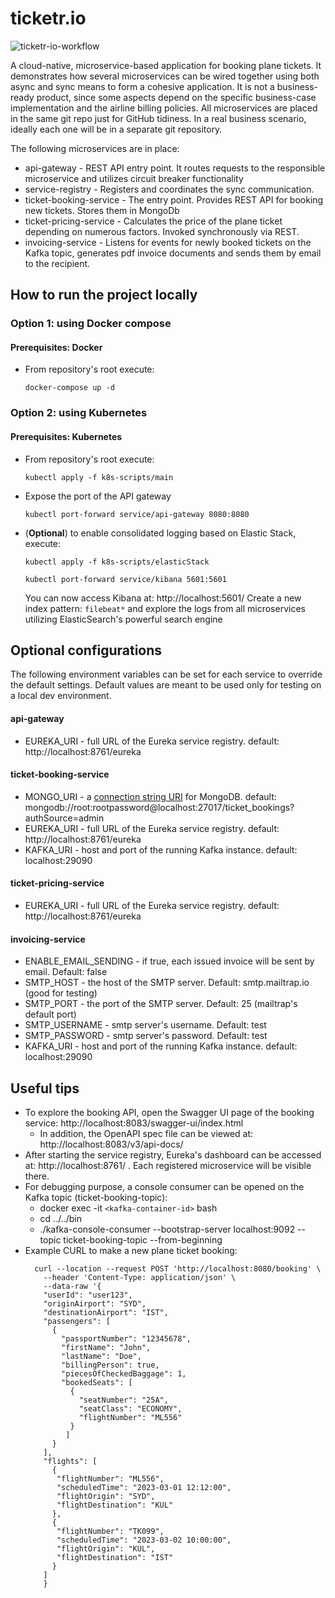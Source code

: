 # ticketr.io
![ticketr-io-workflow](https://github.com/aquiliz/ticketr-io/actions/workflows/ci.yml/badge.svg)

A cloud-native, microservice-based application for booking plane tickets.
It demonstrates how several microservices can be wired together using both async and sync means to form
a cohesive application. It is not a business-ready product, since some aspects depend on the 
specific business-case implementation and the airline billing policies.
All microservices are placed in the same git repo just for GitHub tidiness. In a real business scenario, ideally each one will be in
a separate git repository. 

The following microservices are in place:
- api-gateway - REST API entry point. It routes requests to the responsible microservice and utilizes circuit breaker functionality
- service-registry - Registers and coordinates the sync communication.
- ticket-booking-service - The entry point. Provides REST API for booking new tickets. Stores them in MongoDb
- ticket-pricing-service - Calculates the price of the plane ticket depending on numerous factors. Invoked synchronously via REST.
- invoicing-service - Listens for events for newly booked tickets on the Kafka topic, generates pdf invoice documents and sends them by email to the recipient.

## How to run the project locally

### Option 1: using Docker compose
#### Prerequisites: Docker
- From repository's root execute:
 
  ``docker-compose up -d``

### Option 2: using Kubernetes
#### Prerequisites: Kubernetes
- From repository's root execute:

  ``kubectl apply -f k8s-scripts/main``
- Expose the port of the API gateway

  ``kubectl port-forward service/api-gateway 8080:8080``
- (**Optional**) to enable consolidated logging based on Elastic Stack, execute:

  ``kubectl apply -f k8s-scripts/elasticStack``

  ``kubectl port-forward service/kibana 5601:5601``

  You can now access Kibana at: http://localhost:5601/ Create a new index pattern: ``filebeat*`` and explore the logs from all microservices utilizing ElasticSearch's powerful search engine


## Optional configurations
The following environment variables can be set for each service to override the default settings. Default values are 
meant to be used only for testing on a local dev environment.

#### 

#### api-gateway
- EUREKA_URI - full URL of the Eureka service registry. default: http://localhost:8761/eureka

#### ticket-booking-service
- MONGO_URI - a [connection string URI](https://www.mongodb.com/docs/manual/reference/connection-string/) for MongoDB. default: mongodb://root:rootpassword@localhost:27017/ticket_bookings?authSource=admin
- EUREKA_URI - full URL of the Eureka service registry. default: http://localhost:8761/eureka
- KAFKA_URI - host and port of the running Kafka instance. default: localhost:29090

#### ticket-pricing-service
- EUREKA_URI - full URL of the Eureka service registry. default: http://localhost:8761/eureka

#### invoicing-service

- ENABLE_EMAIL_SENDING - if true, each issued invoice will be sent by email. Default: false
- SMTP_HOST - the host of the SMTP server. Default: smtp.mailtrap.io  (good for testing)
- SMTP_PORT - the port of the SMTP server. Default: 25  (mailtrap's default port)
- SMTP_USERNAME - smtp server's username. Default: test
- SMTP_PASSWORD - smtp server's password. Default: test
- KAFKA_URI - host and port of the running Kafka instance. default: localhost:29090

## Useful tips
- To explore the booking API, open the Swagger UI page of the booking service: http://localhost:8083/swagger-ui/index.html
    - In addition, the OpenAPI spec file can be viewed at: http://localhost:8083/v3/api-docs/
- After starting the service registry, Eureka's dashboard can be accessed at: http://localhost:8761/ . Each registered
  microservice will be visible there.
- For debugging purpose, a console consumer can be opened on the Kafka topic (ticket-booking-topic):
    - docker exec -it ``<kafka-container-id>`` bash
    - cd ../../bin
    - ./kafka-console-consumer --bootstrap-server localhost:9092 --topic ticket-booking-topic --from-beginning
- Example CURL to make a new plane ticket booking:
    ```
      curl --location --request POST 'http://localhost:8080/booking' \
        --header 'Content-Type: application/json' \
        --data-raw '{
        "userId": "user123",
        "originAirport": "SYD",
        "destinationAirport": "IST",
        "passengers": [
          {
            "passportNumber": "12345678",
            "firstName": "John",
            "lastName": "Doe",
            "billingPerson": true,
            "piecesOfCheckedBaggage": 1,
            "bookedSeats": [
              {
                "seatNumber": "25A",
                "seatClass": "ECONOMY",
                "flightNumber": "ML556"
              }
             ]
          }
        ],
        "flights": [
          {
           "flightNumber": "ML556",
           "scheduledTime": "2023-03-01 12:12:00",
           "flightOrigin": "SYD",
           "flightDestination": "KUL"
          },
          {
           "flightNumber": "TK099",
           "scheduledTime": "2023-03-02 10:00:00",
           "flightOrigin": "KUL",
           "flightDestination": "IST"
          }
        ]
        }
    ```
